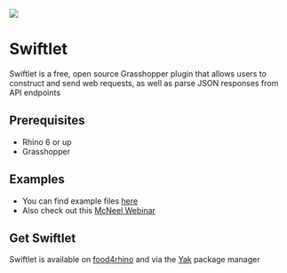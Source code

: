 ![](https://github.com/enmerk4r/Swiftlet/blob/main/Assets/Logo/Logo_Readme.png)

# Swiftlet
Swiftlet is a free, open source Grasshopper plugin that allows users to construct and send web requests, as well as parse JSON responses from API endpoints

## Prerequisites
* Rhino 6 or up
* Grasshopper

## Examples
* You can find example files [here](https://github.com/enmerk4r/Swiftlet/tree/main/Examples)
* Also check out this [McNeel Webinar](https://www.youtube.com/watch?v=j1Y7mkPRmXE)

## Get Swiftlet
Swiftlet is available on [food4rhino](https://www.food4rhino.com/en/app/swiftlet) and via the [Yak](https://developer.rhino3d.com/guides/yak/what-is-yak/) package manager
